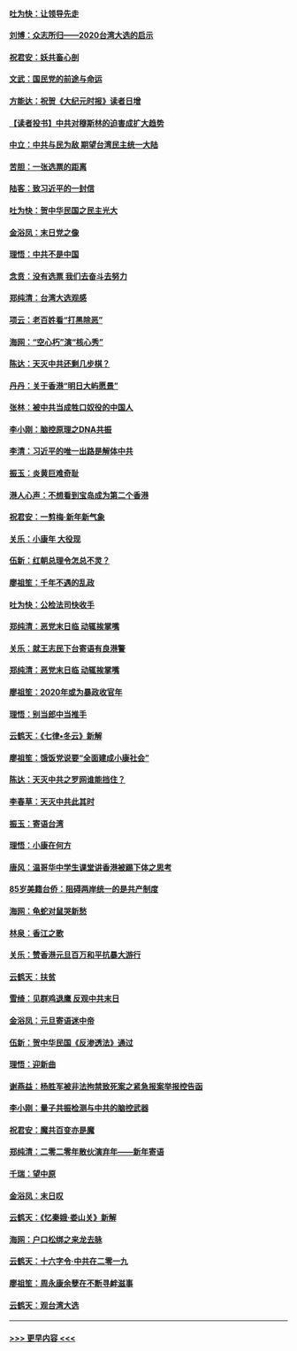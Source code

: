 #### [吐为快：让领导先走](../pages/nsc993/n11797512.md?t=01161633) 
#### [刘博：众志所归——2020台湾大选的启示](../pages/nsc993/n11796878.md?t=01161633) 
#### [祝君安：妖共畜心剖](../pages/nsc993/n11794273.md?t=01161633) 
#### [文武：国民党的前途与命运](../pages/nsc993/n11794198.md?t=01161633) 
#### [方能达：祝贺《大纪元时报》读者日增](../pages/nsc993/n11793807.md?t=01161633) 
#### [【读者投书】中共对穆斯林的迫害成扩大趋势](../pages/nsc993/n11791371.md?t=01161633) 
#### [中立：中共与民为敌 期望台湾民主统一大陆](../pages/nsc993/n11790392.md?t=01161633) 
#### [苦胆：一张选票的距离](../pages/nsc993/n11788914.md?t=01161633) 
#### [陆客：致习近平的一封信](../pages/nsc993/n11788867.md?t=01161633) 
#### [吐为快：贺中华民国之民主光大](../pages/nsc993/n11788618.md?t=01161633) 
#### [金浴凤：末日党之像](../pages/nsc993/n11787475.md?t=01161633) 
#### [理悟：中共不是中国](../pages/nsc993/n11787463.md?t=01161633) 
#### [念贲：没有选票  我们去奋斗去努力](../pages/nsc993/n11787398.md?t=01161633) 
#### [郑纯清：台湾大选观感](../pages/nsc993/n11786210.md?t=01161633) 
#### [项云：老百姓看“打黑除恶”](../pages/nsc993/n11785398.md?t=01161633) 
#### [海网：“空心朽”演“核心秀”](../pages/nsc993/n11783874.md?t=01161633) 
#### [陈达：天灭中共还剩几步棋？](../pages/nsc993/n11783719.md?t=01161633) 
#### [丹丹：关于香港“明日大屿愿景”](../pages/nsc993/n11783273.md?t=01161633) 
#### [张林：被中共当成牲口奴役的中国人](../pages/nsc993/n11782397.md?t=01161633) 
#### [李小刚：脑控原理之DNA共振](../pages/nsc993/n11780962.md?t=01161633) 
#### [李清：习近平的唯一出路是解体中共](../pages/nsc993/n11780866.md?t=01161633) 
#### [振玉：炎黄巨难奇耻](../pages/nsc993/n11779632.md?t=01161633) 
#### [港人心声：不想看到宝岛成为第二个香港](../pages/nsc993/n11778817.md?t=01161633) 
#### [祝君安：一剪梅‧新年新气象](../pages/nsc993/n11776340.md?t=01161633) 
#### [关乐：小康年 大役现](../pages/nsc993/n11774213.md?t=01161633) 
#### [伍新：红朝总理令怎总不灵？](../pages/nsc993/n11770813.md?t=01161633) 
#### [廖祖笙：千年不遇的乱政](../pages/nsc993/n11770373.md?t=01161633) 
#### [吐为快：公检法司快收手](../pages/nsc993/n11770359.md?t=01161633) 
#### [郑纯清：恶党末日临 动辄挨掌嘴](../pages/nsc993/n11769912.md?t=01161633) 
#### [关乐：就王志民下台寄语有良港警](../pages/nsc993/n11769903.md?t=01161633) 
#### [郑纯清：恶党末日临 动辄挨掌嘴](../pages/nsc993/n11769356.md?t=01161633) 
#### [廖祖笙：2020年或为暴政收官年](../pages/nsc993/n11768216.md?t=01161633) 
#### [理悟：别当郎中当推手](../pages/nsc993/n11768243.md?t=01161633) 
#### [云鹤天：《七律▪冬云》新解](../pages/nsc993/n11768204.md?t=01161633) 
#### [廖祖笙：饿饭党说要“全面建成小康社会”](../pages/nsc993/n11767482.md?t=01161633) 
#### [陈达：天灭中共之罗网谁能挡住？](../pages/nsc993/n11767465.md?t=01161633) 
#### [李春草：天灭中共此其时](../pages/nsc993/n11767452.md?t=01161633) 
#### [振玉：寄语台湾](../pages/nsc993/n11767432.md?t=01161633) 
#### [理悟：小康在何方](../pages/nsc993/n11767394.md?t=01161633) 
#### [唐风：温哥华中学生课堂讲香港被踢下体之思考](../pages/nsc993/n11766848.md?t=01161633) 
#### [85岁美籍台侨：阻碍两岸统一的是共产制度](../pages/nsc993/n11765043.md?t=01161633) 
#### [海网：龟蛇对鼠哭新愁](../pages/nsc993/n11764895.md?t=01161633) 
#### [林泉：香江之歌](../pages/nsc993/n11764415.md?t=01161633) 
#### [关乐：赞香港元旦百万和平抗暴大游行](../pages/nsc993/n11764382.md?t=01161633) 
#### [云鹤天：扶贫](../pages/nsc993/n11764245.md?t=01161633) 
#### [雪绮：见群鸡退鹰  反观中共末日](../pages/nsc993/n11762112.md?t=01161633) 
#### [金浴凤：元旦寄语迷中帝](../pages/nsc993/n11761788.md?t=01161633) 
#### [伍新：贺中华民国《反渗透法》通过](../pages/nsc993/n11761994.md?t=01161633) 
#### [理悟：迎新曲](../pages/nsc993/n11761152.md?t=01161633) 
#### [谢燕益：杨胜军被非法拘禁致死案之紧急报案举报控告函](../pages/nsc993/n11756134.md?t=01161633) 
#### [李小刚：量子共振检测与中共的脑控武器](../pages/nsc993/n11754518.md?t=01161633) 
#### [祝君安：魔共百变亦是魔](../pages/nsc993/n11754469.md?t=01161633) 
#### [郑纯清：二零二零年散伙演弃年——新年寄语](../pages/nsc993/n11754195.md?t=01161633) 
#### [千瑞：望中原](../pages/nsc993/n11754159.md?t=01161633) 
#### [金浴凤：末日叹](../pages/nsc993/n11752359.md?t=01161633) 
#### [云鹤天：《忆秦娥‧娄山关》新解](../pages/nsc993/n11752348.md?t=01161633) 
#### [海网：户口松绑之来龙去脉](../pages/nsc993/n11752328.md?t=01161633) 
#### [云鹤天：十六字令‧中共在二零一九](../pages/nsc993/n11752305.md?t=01161633) 
#### [廖祖笙：周永康余孽在不断寻衅滋事](../pages/nsc993/n11751013.md?t=01161633) 
#### [云鹤天：观台湾大选](../pages/nsc993/n11751007.md?t=01161633) 

----
#### [ >>> 更早内容 <<< ](../indexes/nsc993-earlier.md)
